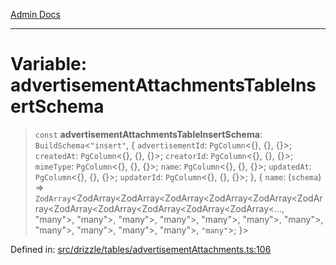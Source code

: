 [Admin Docs](/)

***

# Variable: advertisementAttachmentsTableInsertSchema

> `const` **advertisementAttachmentsTableInsertSchema**: `BuildSchema`\<`"insert"`, \{ `advertisementId`: `PgColumn`\<\{\}, \{\}, \{\}\>; `createdAt`: `PgColumn`\<\{\}, \{\}, \{\}\>; `creatorId`: `PgColumn`\<\{\}, \{\}, \{\}\>; `mimeType`: `PgColumn`\<\{\}, \{\}, \{\}\>; `name`: `PgColumn`\<\{\}, \{\}, \{\}\>; `updatedAt`: `PgColumn`\<\{\}, \{\}, \{\}\>; `updaterId`: `PgColumn`\<\{\}, \{\}, \{\}\>; \}, \{ `name`: (`schema`) => `ZodArray`\<ZodArray\<ZodArray\<ZodArray\<ZodArray\<ZodArray\<ZodArray\<ZodArray\<ZodArray\<ZodArray\<ZodArray\<ZodArray\<..., "many"\>, "many"\>, "many"\>, "many"\>, "many"\>, "many"\>, "many"\>, "many"\>, "many"\>, "many"\>, "many"\>, `"many"`\>; \}\>

Defined in: [src/drizzle/tables/advertisementAttachments.ts:106](https://github.com/NishantSinghhhhh/talawa-api/blob/c589e7bc1eb842c2fd40f1d8b61882c5c36978fe/src/drizzle/tables/advertisementAttachments.ts#L106)
